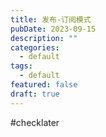 ```yaml
---
title: 发布-订阅模式
pubDate: 2023-09-15
description: ""
categories:
  - default
tags:
  - default
featured: false
draft: true
---
```

#checklater 